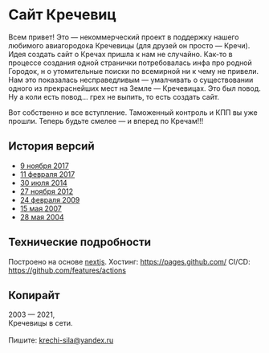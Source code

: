 # Сайт Кречевиц
Всем привет!
Это — некоммерческий проект в поддержку нашего любимого авиагородока Кречевицы (для друзей он просто — Кречи).
Идея создать сайт о Кречах пришла к нам не случайно.
Как-то в процессе создания одной странички потребовалась инфа про родной Городок, н о утомительные поиски по всемирной ни к чему не привели. Нам это показалась несправедливым — умалчивать о существовании одного из прекраснейших мест на Земле — Кречевицах. Это был повод.
Ну а коли есть повод... грех не выпить, то есть создать сайт.

Вот собственно и все вступление.
Таможенный контроль и КПП вы уже прошли.
Теперь будьте смелее — и вперед по Кречам!!!


## История версий
- [9 ноября 2017](https://web.archive.org/web/20171109080811/https://krechi-sila.github.io/)
- [11 февраля 2017](https://web.archive.org/web/20170211025138/http://krechi-sila.narod.ru:80/)
- [30 июля 2014](https://web.archive.org/web/20140730172433/http://krechi-sila.narod.ru:80/)
- [27 ноября 2012](https://web.archive.org/web/20121127234516/http://www.krechi-sila.narod.ru:80/)
- [24 февраля 2009](https://web.archive.org/web/20090224194006/http://krechi-sila.narod.ru:80/)
- [15 мая 2007](https://web.archive.org/web/20070515143131/http://krechi-sila.narod.ru/)
- [28 мая 2004](https://web.archive.org/web/20040528031859/http://krechi-sila.narod.ru/)

## Технические подробности
Построено на основе [nextjs](https://nextjs.org/).
Хостинг: https://pages.github.com/
CI/CD: https://github.com/features/actions


## Копирайт
2003 — 2021, <br /> Кречевицы в сети.
<br />
<br />
Пишите: [krechi-sila@yandex.ru](mailto:krechi-sila@yandex.ru)
